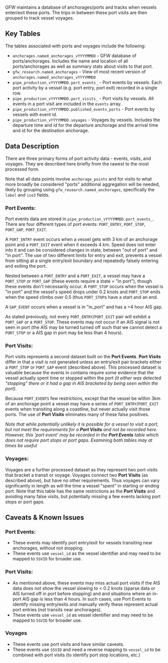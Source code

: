 GFW maintains a database of anchorages/ports and tracks when vessels enter/exit these ports. The trips in between these port visits are then grouped to track vessel voyages. 

## Key Tables

The tables associated with ports and voyages include the following:

+ `anchorages.named_anchorages_vYYYYMMDD` - GFW database of ports/anchorages. Includes the name and location of all ports/anchorages as well as summary stats about visits to that port.
+ `gfw_research.named_anchorages` - View of most recent version of `anchorages.named_anchorages_vYYYYMMDD`
+ `pipe_production_vYYYYMMDD.port_events_` - Port events by vessels. Each port activity by a vessel (e.g. port entry, port exit) recorded in a single row. 
+ `pipe_production_vYYYYMMDD.port_visits_` - Port visits by vessels. All events in a port visit are included in the `events` array.  
+ `pipe_production_vYYYYMMDD.published_events_ports` - Port events by vessels with event id.
+ `pipe_production_vYYYYMMDD.voyages` - Voyages by vessels. Includes the departure time and id for the departure anchorage and the arrival time and id for the destination anchorage.

## Data Description
There are three primary forms of port activity data - events, visits, and voyages. They are described here briefly from the rawest to the most processed form.  

Note that all data points involve `anchorage_points` and for visits to what more broadly be considered "ports" additional aggregation will be needed, likely by grouping using `gfw_research.named_anchorages`, specifically the `label` and `iso3` fields.   
  
### Port Events:  
  
Port events data are stored in `pipe_production_vYYYYMMDD.port_events_`. There are four different types of port events: `PORT_ENTRY`, `PORT_STOP`, `PORT_GAP`, `PORT_EXIT`. 

A `PORT_ENTRY` event occurs when a vessel gets with 3 km of an anchorage point and a `PORT_EXIT` event when it exceeds 4 km.  Speed does not enter into it and can be considered changes in state, between "out of port" and "in port". The use of two different limits for entry and exit, prevents a vessel from sitting at a single entry/exit boundary and repeatedly falsely entering and exiting the port.   

Nested between a `PORT_ENTRY` and a `PORT_EXIT`, a vessel may have a `PORT_STOP` or `PORT_GAP` (these events require a state = "in port"), though these events don't necessarily occur. A `PORT_STOP` occurs when the vessel is "in port" and the vessel's speed drops under 0.2 knots and `PORT_STOP` ends when the speed climbs over 0.5 (thus `PORT_STOP`s have a start and an end.  

A `GAP_EVENT` occurs when a vessel is in "in_port" and has a >4 hour AIS gap.  

As stated previously, not every `PORT_ENTRY`/`PORT_EXIT` pair will exhibit a `PORT_GAP` or a `PORT_STOP`. These events may not occur if an AIS signal is not seen in port (the AIS may be turned turned off such that we cannot detect a `PORT_STOP` or a AIS gap in port may be less than 4 hours).  

### Port Visits:  
  
Port visits represents a second dataset built on the **Port Events**. **Port Visits** differ in that a visit is not generated unless an entry/exit pair brackets either a `PORT_STOP` or `PORT_GAP` event (described above). This processed dataset is valuable because the events in contains require some evidence that the vessel actually spent time or stopped within the port _(it either was detected "stopping" there or it had a gap in AIS bracketed by being seen within the port)_.  
  
Because `PORT_EVENTS` few restrictions, except that the vessel be within 3km of an anchorage point a vessel may have a series of `PORT_ENTRY`/`PORT_EXIT` events when transiting along a coastline, but never actually visit those ports. The use of **Port Visits** eliminates many of these false positives.  

_Note that while potentially unlikely it is possible for a vessel to visit a port, but not meet the requirements for a **Port Visits** and not be recorded here. However, this 'port event' may be recorded in the **Port Events** table which does not require port stops or port gaps. Examining both tables may at times be useful_  

### Voyages:

Voyages are a further processed dataset as they represent two port visits that bracket a transit or voyage. Voyages connect two **Port Visits** (as described above), but have no other requirements. Thus voyages can vary significantly in length as will the time a vessel "spent" in starting or ending port. Note that this table has the same restrictions as the **Port Visits** and avoiding many false visits, but potentially missing a few events lacking port stops or port gaps. 

## Caveats & Known Issues

### Port Events:  
* These events may identify port entry/exit for vessels transiting near anchorages, without not stopping.  
* These events use `vessel_id` as the vessel identifier and may need to be mapped to `SSVID` for broader use.  

### Port Visits:
* As mentioned above, these events may miss actual port visits if the AIS data does not show the vessel slowing to < 0.2 knots (sparse data or AIS turned off in port before stopping) and and situations where an in-port AIS gap is less than 4 hours. In such cases, use Port Events to identify missing entry/exits and manually verify these represent actual port entries (not transits near anchorages).  
* These events use `vessel_id` as vessel identifier and may need to be mapped to `SSVID` for broader use.  

### Voyages
* These events use port visits and have similar caveats.  
* These events use `SSVID` and need a reverse mapping to `vessel_id` to be combined with port visits (to identify port stop locations, etc.)  